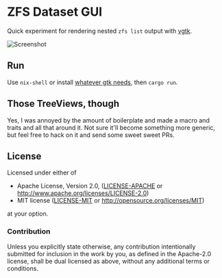 # ZFS Dataset GUI

Quick experiment for rendering nested `zfs list` output with [vgtk].

![Screenshot](https://user-images.githubusercontent.com/20063/75100200-0d6a1700-55cb-11ea-9847-683798d4eae1.png)

## Run

Use `nix-shell` or install [whatever gtk needs][req], then `cargo run`.

[vgtk]: https://github.com/bodil/vgtk/
[req]: https://gtk-rs.org/docs/requirements

## Those TreeViews, though

Yes, I was annoyed by the amount of boilerplate
and made a macro and traits and all that around it.
Not sure it'll become something more generic,
but feel free to hack on it
and send some sweet sweet PRs.

## License

Licensed under either of

 * Apache License, Version 2.0, ([LICENSE-APACHE](LICENSE-APACHE) or http://www.apache.org/licenses/LICENSE-2.0)
 * MIT license ([LICENSE-MIT](LICENSE-MIT) or http://opensource.org/licenses/MIT)

at your option.

### Contribution

Unless you explicitly state otherwise, any contribution intentionally
submitted for inclusion in the work by you, as defined in the Apache-2.0
license, shall be dual licensed as above, without any additional terms or
conditions.
